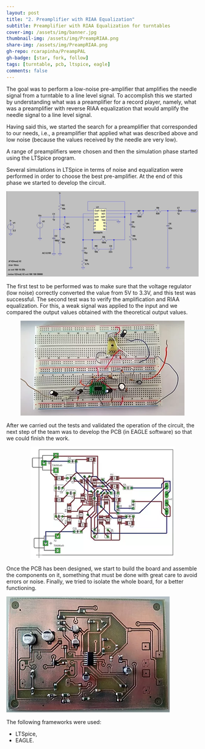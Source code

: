 ```yaml
---
layout: post
title: "2. Preamplifier with RIAA Equalization"
subtitle: Preamplifier with RIAA Equalization for turntables
cover-img: /assets/img/banner.jpg
thumbnail-img: /assets/img/PreampRIAA.png
share-img: /assets/img/PreampRIAA.png
gh-repo: rcarapinha/PreampPAL
gh-badge: [star, fork, follow]
tags: [turntable, pcb, ltspice, eagle]
comments: false
---
```


The goal was to perform a low-noise pre-amplifier that amplifies the needle signal from a turntable to a line level signal. To accomplish this we started by understanding what was a preamplifier for a record player, namely, what was a preamplifier with reverse RIAA equalization that would amplify the needle signal to a line level signal.

Having said this, we started the search for a preamplifier that corresponded to our needs, i.e., a preamplifier that applied what was described above and low noise (because the values received by the needle are very low).

A range of preamplifiers were chosen and then the simulation phase started using the LTSpice program.

Several simulations in LTSpice in terms of noise and equalization were performed in order to choose the best pre-amplifier. At the end of this phase we started to develop the circuit.

<center>
	<img src="https://raw.githubusercontent.com/RCarapinha/PreampPAL/master/Simulation/1.JPG">
</center>

The first test to be performed was to make sure that the voltage regulator (low noise) correctly converted the value from 5V to 3.3V, and this test was successful. The second test was to verify the amplification and RIAA equalization. For this, a weak signal was applied to the input and we compared the output values obtained with the theoretical output values.

<center>
	<img src="https://raw.githubusercontent.com/RCarapinha/PreampPAL/master/Preamp%20Board/breadboard.png">
</center>

After we carried out the tests and validated the operation of the circuit, the next step of the team was to develop the PCB (in EAGLE software) so that we could finish the work.

<center>
	<img src="https://raw.githubusercontent.com/RCarapinha/PreampPAL/master/Preamp%20Board/pcb.png">
</center>

Once the PCB has been designed, we start to build the board and assemble the components on it, something that must be done with great care to avoid errors or noise. Finally, we tried to isolate the whole board, for a better functioning.

<img src="https://raw.githubusercontent.com/RCarapinha/PreampPAL/master/Preamp%20Board/final.png">

The following frameworks were used:
- LTSpice,
- EAGLE.